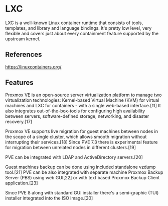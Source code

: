 # LXC

LXC is a well-known Linux container runtime that consists of tools, templates, and library and language bindings. It's pretty low level, very flexible and covers just about every containment feature supported by the upstream kernel.

## References

<https://linuxcontainers.org/>

## Features

Proxmox VE is an open-source server virtualization platform to manage two virtualization technologies: Kernel-based Virtual Machine (KVM) for virtual machines and LXC for containers - with a single web-based interface.[11] It also integrates out-of-the-box-tools for configuring high availability between servers, software-defined storage, networking, and disaster recovery.[17]

Proxmox VE supports live migration for guest machines between nodes in the scope of a single cluster, which allows smooth migration without interrupting their services.[18] Since PVE 7.3 there is experimental feature for migration between unrelated nodes in different clusters.[19]

PVE can be integrated with LDAP and ActiveDirectory servers.[20]

Guest machines backup can be done using included standalone vzdump tool.[21] PVE can be also integrated with separate machine Proxmox Backup Server (PBS) using web GUI[22] or with text based Proxmox Backup Client application.[23]

Since PVE 8 along with standard GUI installer there's a semi-graphic (TUI) installer integrated into the ISO image.[20]
